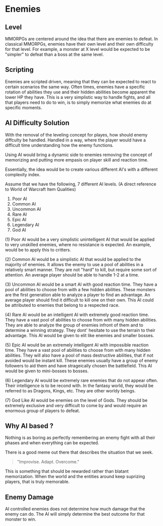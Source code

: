 # Enemies

## Level

MMORPGs are centered around the idea that there are enemies to defeat. In classical MMORPGs, enemies have their own level and their own difficulty for that level. For example, a monster at X level would be expected to be "simpler" to defeat than a boss at the same level.

## Scripting

Enemies are scripted driven, meaning that they can be expected to react to certain scenarios the same way. Often times, enemies have a specific rotation of abilities they use and their hidden abilities become apparent the lower HP they have. This is a very simplistic way to handle fights, and all that players need to do to win, is to simply memorize what enemies do at specific moments.

## AI Difficulty Solution

With the removal of the leveling concept for playes, how should enemy diffculty be handled. Handled in a way, where the player would have a difficult time understanding how the enemy functions.

Using AI would bring a dynamic side to enemies removing the concept of memorizing and putting more empasis on player skill and reaction time.

Essentially, the idea would be to create various different AI's with a different complexity index.

Assume that we have the following, 7 different AI levels. (A direct reference to World of Warcraft Item Qualities)

1. Poor AI
2. Common AI
3. Uncommon AI
4. Rare AI
5. Epic AI
6. Legendary AI
7. God AI

(1) Poor AI would be a very simplistic unintelligent AI that would be applied to very unskilled enemies, where no resistance is expected. An example, would be to apply this to critters.

(2) Common AI would be a simplistic AI that would be applied to the majority of enemies. It allows the enemy to use a pool of abilities in a relatively smart manner. They are not "hard" to kill, but require some sort of attention. An average player should be able to handle 1-2 at a time.

(3) Uncommon AI would be a smart AI with good reaction time. They have a pool of abilities to choose from with a few hidden abilities. These monsters are the first generation able to analyze a player to find an advantage. An average player should find it difficult to kill one on their own. This AI could be attributed to enemies that belong to a respected race.

(4) Rare AI would be an intelligent AI with extremely good reaction time. They have a vast pool of abilities to choose from with many hidden abilities. They are able to analyze the group of enemies infront of them and to determine a winning strategy. They dont' hesitate to use the terrain to their advantage. This AI would be given to elit like enemies and smaller bosses.

(5) Epic AI would be an extremely intelligent AI with impossible reaction time. They have a vast pool of abilities to choose from with many hidden abilities. They will also have a pool of mass destructive abilities, that if not avoided would be instant kill. These enemies usually have a group of enemy followers to aid them and have strageically chosen the battlefield. This AI would be given to mini-bosses to bosses.

(6) Legendary AI would be extremely rare enemies that do not appear often. Their intelligence is to be recond with. In the fantasy world, they would be referred to as Dragons, Kings, etc. They are other worldy beings.

(7) God Like AI would be enemies on the level of Gods. They should be extremely exclusive and very difficult to come by and would require an enormous group of players to defeat.

## Why AI based ?

Nothing is as boring as perfectly remembering an enemy fight with all their phases and when everything can be expected.

There is a good meme out there that describes the situation that we seek.

> "Improvise. Adapt. Overcome."

This is something that should be rewarded rather than blatant memorization. When the world and the entities around keep suprizing players, that is truly memorable.

## Enemy Damage

AI controlled enemies does not determine how much damage that the enemy can do. The AI will simply determine the best outcome for that monster to win.